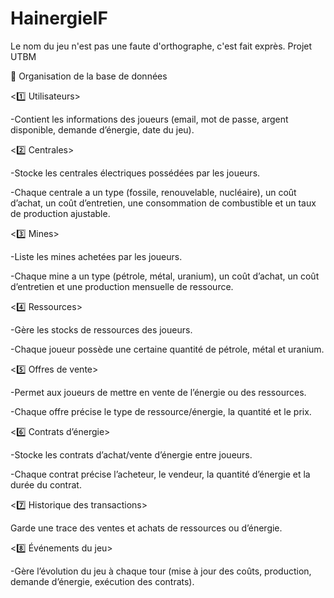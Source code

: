 # HainergieIF
Le nom du jeu n'est pas une faute d'orthographe, c'est fait exprès. Projet UTBM

📌 Organisation de la base de données

<1️⃣ Utilisateurs>

-Contient les informations des joueurs (email, mot de passe, argent disponible, demande d’énergie, date du jeu).

<2️⃣ Centrales>

-Stocke les centrales électriques possédées par les joueurs.

-Chaque centrale a un type (fossile, renouvelable, nucléaire), un coût d’achat, un coût d’entretien, une consommation de combustible et un taux de production ajustable.

<3️⃣ Mines>

-Liste les mines achetées par les joueurs.

-Chaque mine a un type (pétrole, métal, uranium), un coût d’achat, un coût d’entretien et une production mensuelle de ressource.

<4️⃣ Ressources>

-Gère les stocks de ressources des joueurs.

-Chaque joueur possède une certaine quantité de pétrole, métal et uranium.

<5️⃣ Offres de vente>

-Permet aux joueurs de mettre en vente de l’énergie ou des ressources.

-Chaque offre précise le type de ressource/énergie, la quantité et le prix.

<6️⃣ Contrats d’énergie>

-Stocke les contrats d’achat/vente d’énergie entre joueurs.

-Chaque contrat précise l’acheteur, le vendeur, la quantité d’énergie et la durée du contrat.

<7️⃣ Historique des transactions>

Garde une trace des ventes et achats de ressources ou d’énergie.

<8️⃣ Événements du jeu>

-Gère l’évolution du jeu à chaque tour (mise à jour des coûts, production, demande d’énergie, exécution des contrats).
